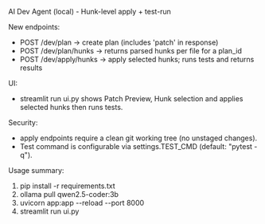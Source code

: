 AI Dev Agent (local) - Hunk-level apply + test-run

New endpoints:
- POST /dev/plan -> create plan (includes 'patch' in response)
- POST /dev/plan/hunks -> returns parsed hunks per file for a plan_id
- POST /dev/apply/hunks -> apply selected hunks; runs tests and returns results

UI:
- streamlit run ui.py shows Patch Preview, Hunk selection and applies selected hunks then runs tests.

Security:
- apply endpoints require a clean git working tree (no unstaged changes).
- Test command is configurable via settings.TEST_CMD (default: "pytest -q").

Usage summary:
1) pip install -r requirements.txt
2) ollama pull qwen2.5-coder:3b
3) uvicorn app:app --reload --port 8000
4) streamlit run ui.py
